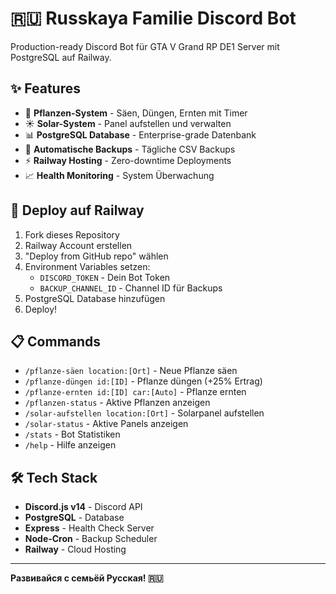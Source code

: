 # 🇷🇺 Russkaya Familie Discord Bot

Production-ready Discord Bot für GTA V Grand RP DE1 Server mit PostgreSQL auf Railway.

## ✨ Features

- 🌱 **Pflanzen-System** - Säen, Düngen, Ernten mit Timer
- ☀️ **Solar-System** - Panel aufstellen und verwalten
- 📊 **PostgreSQL Database** - Enterprise-grade Datenbank
- 🔄 **Automatische Backups** - Tägliche CSV Backups
- ⚡ **Railway Hosting** - Zero-downtime Deployments
- 📈 **Health Monitoring** - System Überwachung

## 🚀 Deploy auf Railway

1. Fork dieses Repository
2. Railway Account erstellen
3. "Deploy from GitHub repo" wählen
4. Environment Variables setzen:
   - `DISCORD_TOKEN` - Dein Bot Token
   - `BACKUP_CHANNEL_ID` - Channel ID für Backups
5. PostgreSQL Database hinzufügen
6. Deploy!

## 📋 Commands

- `/pflanze-säen location:[Ort]` - Neue Pflanze säen
- `/pflanze-düngen id:[ID]` - Pflanze düngen (+25% Ertrag)
- `/pflanze-ernten id:[ID] car:[Auto]` - Pflanze ernten
- `/pflanzen-status` - Aktive Pflanzen anzeigen
- `/solar-aufstellen location:[Ort]` - Solarpanel aufstellen
- `/solar-status` - Aktive Panels anzeigen
- `/stats` - Bot Statistiken
- `/help` - Hilfe anzeigen

## 🛠️ Tech Stack

- **Discord.js v14** - Discord API
- **PostgreSQL** - Database
- **Express** - Health Check Server
- **Node-Cron** - Backup Scheduler
- **Railway** - Cloud Hosting

---

**Развивайся с семьёй Русская! 🇷🇺**
